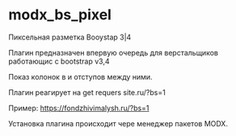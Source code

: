 # modx_bs_pixel
Пиксельная разметка Booystap 3|4


Плагин предназначен впервую очередь для верстальщиков работающис с bootstrap v3,4

Показ колонок в и отступов между ними.

Плагин реагирует на get requers site.ru/?bs=1

Пример: https://fondzhivimalysh.ru/?bs=1 

Установка плагина происходит чере менеджер пакетов MODX.
